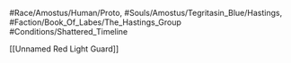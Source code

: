 #Race/Amostus/Human/Proto, #Souls/Amostus/Tegritasin_Blue/Hastings, #Faction/Book_Of_Labes/The_Hastings_Group 
#Conditions/Shattered_Timeline 

[[Unnamed Red Light Guard]]